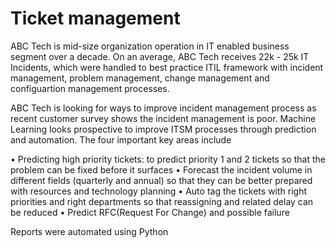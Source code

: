 # Ticket management

ABC Tech is mid-size organization operation in IT enabled business segment over a decade. On an average, ABC Tech receives 22k - 25k IT Incidents, which were handled
to best practice ITIL framework with incident management, problem management, change management and configuartion management processes. 

ABC Tech is looking for ways to improve incident management process as recent customer survey shows the incident management is poor. Machine Learning looks prospective to improve 
ITSM processes through prediction and automation. The four important key areas include 

•	Predicting high priority tickets: to predict priority 1 and 2 tickets so that the problem can be fixed before it surfaces
•	Forecast the incident volume in different fields (quarterly and annual) so that they can be better prepared with resources and technology planning
•	Auto tag the tickets with right priorities and right departments so that reassigning and related delay can be reduced
•	Predict RFC(Request For Change) and possible failure

Reports were automated using Python
